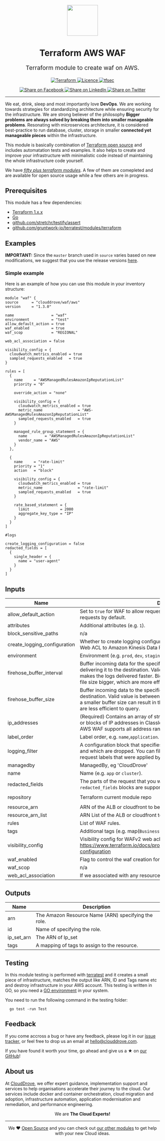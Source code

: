 <!-- This file was automatically generated by the `geine`. Make all changes to `README.yaml` and run `make readme` to rebuild this file. -->

<p align="center"> <img src="https://user-images.githubusercontent.com/50652676/62349836-882fef80-b51e-11e9-99e3-7b974309c7e3.png" width="100" height="100"></p>


<h1 align="center">
    Terraform AWS WAF
</h1>

<p align="center" style="font-size: 1.2rem;"> 
    Terraform module to create waf on AWS.
     </p>

<p align="center">

<a href="https://www.terraform.io">
  <img src="https://img.shields.io/badge/Terraform-v1.1.7-green" alt="Terraform">
</a>
<a href="LICENSE.md">
  <img src="https://img.shields.io/badge/License-APACHE-blue.svg" alt="Licence">
</a>
<a href="https://github.com/clouddrove/terraform-aws-waf/actions/workflows/tfsec.yml">
  <img src="https://github.com/clouddrove/terraform-aws-waf/actions/workflows/tfsec.yml/badge.svg" alt="tfsec">
</a>


</p>
<p align="center">

<a href='https://facebook.com/sharer/sharer.php?u=https://github.com/clouddrove/terraform--aws-waf'>
  <img title="Share on Facebook" src="https://user-images.githubusercontent.com/50652676/62817743-4f64cb80-bb59-11e9-90c7-b057252ded50.png" />
</a>
<a href='https://www.linkedin.com/shareArticle?mini=true&title=Terraform+AWS+WAF&url=https://github.com/clouddrove/terraform--aws-waf'>
  <img title="Share on LinkedIn" src="https://user-images.githubusercontent.com/50652676/62817742-4e339e80-bb59-11e9-87b9-a1f68cae1049.png" />
</a>
<a href='https://twitter.com/intent/tweet/?text=Terraform+AWS+WAF&url=https://github.com/clouddrove/terraform--aws-waf'>
  <img title="Share on Twitter" src="https://user-images.githubusercontent.com/50652676/62817740-4c69db00-bb59-11e9-8a79-3580fbbf6d5c.png" />
</a>

</p>
<hr>


We eat, drink, sleep and most importantly love **DevOps**. We are working towards strategies for standardizing architecture while ensuring security for the infrastructure. We are strong believer of the philosophy <b>Bigger problems are always solved by breaking them into smaller manageable problems</b>. Resonating with microservices architecture, it is considered best-practice to run database, cluster, storage in smaller <b>connected yet manageable pieces</b> within the infrastructure. 

This module is basically combination of [Terraform open source](https://www.terraform.io/) and includes automatation tests and examples. It also helps to create and improve your infrastructure with minimalistic code instead of maintaining the whole infrastructure code yourself.

We have [*fifty plus terraform modules*][terraform_modules]. A few of them are comepleted and are available for open source usage while a few others are in progress.




## Prerequisites

This module has a few dependencies: 

- [Terraform 1.x.x](https://learn.hashicorp.com/terraform/getting-started/install.html)
- [Go](https://golang.org/doc/install)
- [github.com/stretchr/testify/assert](https://github.com/stretchr/testify)
- [github.com/gruntwork-io/terratest/modules/terraform](https://github.com/gruntwork-io/terratest)







## Examples


**IMPORTANT:** Since the `master` branch used in `source` varies based on new modifications, we suggest that you use the release versions [here](https://github.com/clouddrove/terraform--aws-waf/releases).


### Simple example
Here is an example of how you can use this module in your inventory structure:
```hcl
module "waf" {
source      = "clouddrove/waf/aws"
version     = "1.3.0"

name                 = "waf"
environment          = "test"
allow_default_action = true
waf_enabled          = true
waf_scop             = "REGIONAL"

web_acl_association = false

visibility_config = {
  cloudwatch_metrics_enabled = true
  sampled_requests_enabled   = true
}

rules = [
  {
    name     = "AWSManagedRulesAmazonIpReputationList"
    priority = "0"

    override_action = "none"

    visibility_config = {
      cloudwatch_metrics_enabled = true
      metric_name                = "AWS-AWSManagedRulesAmazonIpReputationList"
      sampled_requests_enabled   = true
    }

    managed_rule_group_statement = {
      name        = "AWSManagedRulesAmazonIpReputationList"
      vendor_name = "AWS"
    }
  },

  {
    name     = "rate-limit"
    priority = "1"
    action   = "block"

    visibility_config = {
      cloudwatch_metrics_enabled = true
      metric_name                = "rate-limit"
      sampled_requests_enabled   = true
    }

    rate_based_statement = {
      limit              = 2000
      aggregate_key_type = "IP"
    }
  }
]

#logs

create_logging_configuration = false
redacted_fields = [
  {
    single_header = {
      name = "user-agent"
    }
  }
]
```






## Inputs

| Name | Description | Type | Default | Required |
|------|-------------|------|---------|:--------:|
| allow\_default\_action | Set to `true` for WAF to allow requests by default. Set to `false` for WAF to block requests by default. | `bool` | `true` | no |
| attributes | Additional attributes (e.g. `1`). | `list(any)` | `[]` | no |
| block\_sensitive\_paths | n/a | `bool` | `null` | no |
| create\_logging\_configuration | Whether to create logging configuration in order start logging from a WAFv2 Web ACL to Amazon Kinesis Data Firehose. | `bool` | `true` | no |
| environment | Environment (e.g. `prod`, `dev`, `staging`). | `string` | `""` | no |
| firehose\_buffer\_interval | Buffer incoming data for the specified period of time, in seconds, before delivering it to the destination. Valid value is between 60-900. Smaller value makes the logs delivered faster. Bigger value increase the chance to make the file size bigger, which are more efficient to query. | `number` | `900` | no |
| firehose\_buffer\_size | Buffer incoming data to the specified size, in MBs, before delivering it to the destination. Valid value is between 64-128. Recommended is 128, specifying a smaller buffer size can result in the delivery of very small S3 objects, which are less efficient to query. | `number` | `128` | no |
| ip\_addresses | (Required) Contains an array of strings that specify one or more IP addresses or blocks of IP addresses in Classless Inter-Domain Routing (CIDR) notation. AWS WAF supports all address ranges for IP versions IPv4 and IPv6. | `list(string)` | `null` | no |
| label\_order | Label order, e.g. `name`,`application`. | `list(any)` | `[]` | no |
| logging\_filter | A configuration block that specifies which web requests are kept in the logs and which are dropped. You can filter on the rule action and on the web request labels that were applied by matching rules during web ACL evaluation. | `any` | `{}` | no |
| managedby | ManagedBy, eg 'CloudDrove' | `string` | `"CloudDrove"` | no |
| name | Name  (e.g. `app` or `cluster`). | `string` | `""` | no |
| redacted\_fields | The parts of the request that you want to keep out of the logs. Up to 100 `redacted_fields` blocks are supported. | `any` | `[]` | no |
| repository | Terraform current module repo | `string` | `"https://github.com/clouddrove/terraform-aws-waf"` | no |
| resource\_arn | ARN of the ALB or cloudfront to be associated with the WAFv2 ACL. | `string` | `""` | no |
| resource\_arn\_list | ARN  List of the ALB or cloudfront to be associated with the WAFv2 ACL. | `list(string)` | `[]` | no |
| rules | List of WAF rules. | `any` | `[]` | no |
| tags | Additional tags (e.g. map(`BusinessUnit`,`XYZ`). | `map(any)` | `{}` | no |
| visibility\_config | Visibility config for WAFv2 web acl. https://www.terraform.io/docs/providers/aws/r/wafv2_web_acl.html#visibility-configuration | `map(string)` | `{}` | no |
| waf\_enabled | Flag to control the waf creation for load balancer. | `bool` | `false` | no |
| waf\_scop | n/a | `string` | `"REGIONAL"` | no |
| web\_acl\_association | If we associated with any resources to WAF | `bool` | `true` | no |

## Outputs

| Name | Description |
|------|-------------|
| arn | The Amazon Resource Name (ARN) specifying the role. |
| id | Name of specifying the role. |
| ip\_set\_arn | The ARN of Ip\_set |
| tags | A mapping of tags to assign to the resource. |




## Testing
In this module testing is performed with [terratest](https://github.com/gruntwork-io/terratest) and it creates a small piece of infrastructure, matches the output like ARN, ID and Tags name etc and destroy infrastructure in your AWS account. This testing is written in GO, so you need a [GO environment](https://golang.org/doc/install) in your system. 

You need to run the following command in the testing folder:
```hcl
  go test -run Test
```



## Feedback 
If you come accross a bug or have any feedback, please log it in our [issue tracker](https://github.com/clouddrove/terraform--aws-waf/issues), or feel free to drop us an email at [hello@clouddrove.com](mailto:hello@clouddrove.com).

If you have found it worth your time, go ahead and give us a ★ on [our GitHub](https://github.com/clouddrove/terraform--aws-waf)!

## About us

At [CloudDrove][website], we offer expert guidance, implementation support and services to help organisations accelerate their journey to the cloud. Our services include docker and container orchestration, cloud migration and adoption, infrastructure automation, application modernisation and remediation, and performance engineering.

<p align="center">We are <b> The Cloud Experts!</b></p>
<hr />
<p align="center">We ❤️  <a href="https://github.com/clouddrove">Open Source</a> and you can check out <a href="https://github.com/clouddrove">our other modules</a> to get help with your new Cloud ideas.</p>

  [website]: https://clouddrove.com
  [github]: https://github.com/clouddrove
  [linkedin]: https://cpco.io/linkedin
  [twitter]: https://twitter.com/clouddrove/
  [email]: https://clouddrove.com/contact-us.html
  [terraform_modules]: https://github.com/clouddrove?utf8=%E2%9C%93&q=terraform-&type=&language=
